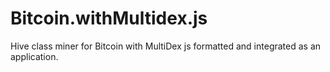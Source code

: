 # Bitcoin.withMultidex.js
Hive class miner for Bitcoin with MultiDex js formatted and integrated as an application.
